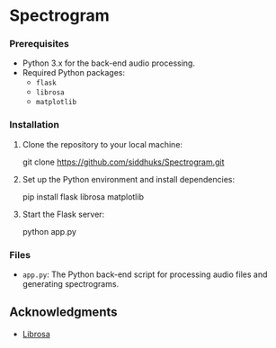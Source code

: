 # Spectrogram

### Prerequisites
- Python 3.x for the back-end audio processing.
- Required Python packages:
  - `flask`
  - `librosa`
  - `matplotlib`

### Installation 

1. Clone the repository to your local machine:
   
    git clone https://github.com/siddhuks/Spectrogram.git

2. Set up the Python environment and install dependencies:
   
    pip install flask librosa matplotlib

3. Start the Flask server:
    
    python app.py
   
### Files
- `app.py`: The Python back-end script for processing audio files and generating spectrograms.

## Acknowledgments

- [Librosa](https://librosa.org/)
